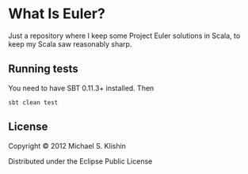 # What Is Euler?

Just a repository where I keep some Project Euler solutions in Scala, to keep my Scala saw reasonably sharp.



## Running tests

You need to have SBT 0.11.3+ installed. Then

    sbt clean test



## License

Copyright © 2012 Michael S. Klishin

Distributed under the Eclipse Public License
